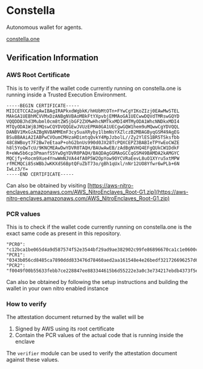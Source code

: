 # Constella

Autonomous wallet for agents. 

[constella.one](https://www.constella.one)

## Verification Information

### AWS Root Certificate

This is to verify if the wallet code currently running on constella.one is running inside a Trusted Execution Environment. 

```
-----BEGIN CERTIFICATE-----
MIICETCCAZagAwIBAgIRAPkxdWgbkK/hHUbMtOTn+FYwCgYIKoZIzj0EAwMwSTEL
MAkGA1UEBhMCVVMxDzANBgNVBAoMBkFtYXpvbjEMMAoGA1UECwwDQVdTMRswGQYD
VQQDDBJhd3Mubml0cm8tZW5jbGF2ZXMwHhcNMTkxMDI4MTMyODA1WhcNNDkxMDI4
MTQyODA1WjBJMQswCQYDVQQGEwJVUzEPMA0GA1UECgwGQW1hem9uMQwwCgYDVQQL
DANBV1MxGzAZBgNVBAMMEmF3cy5uaXRyby1lbmNsYXZlczB2MBAGByqGSM49AgEG
BSuBBAAiA2IABPwCVOumCMHzaHDimtqQvkY4MpJzbolL//Zy2YlES1BR5TSksfbb
48C8WBoyt7F2Bw7eEtaaP+ohG2bnUs990d0JX28TcPQXCEPZ3BABIeTPYwEoCWZE
h8l5YoQwTcU/9KNCMEAwDwYDVR0TAQH/BAUwAwEB/zAdBgNVHQ4EFgQUkCW1DdkF
R+eWw5b6cp3PmanfS5YwDgYDVR0PAQH/BAQDAgGGMAoGCCqGSM49BAMDA2kAMGYC
MQCjfy+Rocm9Xue4YnwWmNJVA44fA0P5W2OpYow9OYCVRaEevL8uO1XYru5xtMPW
rfMCMQCi85sWBbJwKKXdS6BptQFuZbT73o/gBh1qUxl/nNr12UO8Yfwr6wPLb+6N
IwLz3/Y=
-----END CERTIFICATE-----
```

Can also be obtained by visiting [https://aws-nitro-enclaves.amazonaws.com/AWS_NitroEnclaves_Root-G1.zip](https://aws-nitro-enclaves.amazonaws.com/AWS_NitroEnclaves_Root-G1.zip)


### PCR values

This is to check if the wallet code currently running on constella.one is the exact same code as present in this repository.

```
"PCR0": "c12bca1be065d4a9d587574f52e3544bf29ad9ae382902c99fe86896670ca1c1e0600c82596ef31b01c2dd5f27607177",
"PCR1": "0343b056cd8485ca7890ddd833476d78460aed2aa161548e4e26bedf321726696257d623e8805f3f605946b3d8b0c6aa",
"PCR2": "f0049f00b55633febb7ce228847ee883344615b6d55222e3a0c3e734217ebdb4373f5e4f38f71fa2477e11dd0d39c74c"
```

Can also be obtained by following the setup instructions and building the wallet in your own nitro enabled instance

### How to verify

The attestation document returned by the wallet will be  
1. Signed by AWS using its root certificate
2. Contain the PCR values of the actual code that is running inside the enclave

The `verifier` module can be used to verify the attestation document against these values.